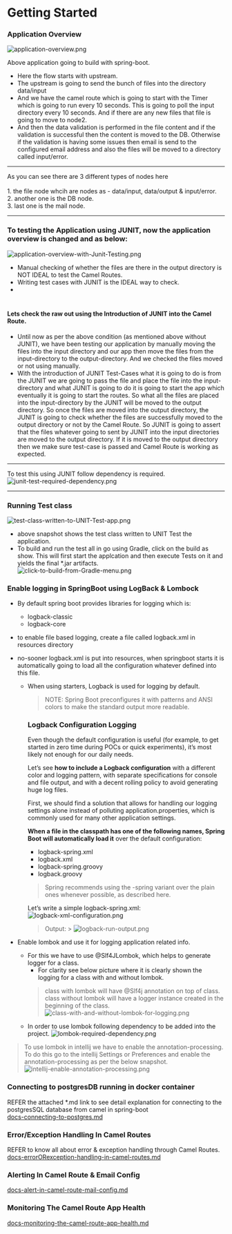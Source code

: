 # Getting Started

### Application Overview
![application-overview.png](assets%2Fimages%2Fapplication-overview.png)

Above application going to build with spring-boot.

* Here the flow starts with upstream.
* The upstream is going to send the bunch of files into the directory data/input
* And we have the camel route which is going to start with the Timer which is going to run every 10 seconds. This is going to poll the input directory every 10 seconds. And if there are any new files that file is going to move to node2.
* And then the data validation is performed in the file content and if the validation is successful then the content is moved to the DB. Otherwise if the validation is having some issues then email is send to the configured email address and also the files will be moved to a directory called input/error.
________________
As you can see there are 3 different types of nodes here <br/>  
    1. the file node whcih are nodes as - data/input, data/output & input/error. <br/>
    2. another one is the DB node. <br/>
    3. last one is the mail node. <br/>
________________


### To testing the Application using JUNIT, now the application overview is changed and as below:
![application-overview-with-Junit-Testing.png](assets%2Fimages%2Fapplication-overview-with-Junit-Testing.png)

* Manual checking of whether the files are there in the output directory is NOT IDEAL to test the Camel Routes. 
* Writing test cases with JUNIT is the IDEAL way to check.
*   

# <h4>Lets check the raw out using the Introduction of JUNIT into the Camel Route.
* Until now as per the above condition (as mentioned above without JUNIT), we have been testing our application by manually moving the files into the input directory and our app then move the files from the input-directory to the output-directory. And we checked the files moved or not using manually.
* With the introduction of JUNIT Test-Cases what it is going to do is from the JUNIT we are going to pass the file and place the file into the input-directory and what JUNIT is going to do it is going to start the app which eventually it is going to start the routes. So what all the files are placed into the input-directory by the JUNIT will be moved to the output directory. So once the files are moved into the output directory, the JUNIT is going to check whether the files are successfully moved to the output directory or not by the Camel Route. So JUNIT is going to assert that the files whatever going to sent by JUNIT into the input directories are moved to the output directory. If it is moved to the output directory then we make sure test-case is passed and Camel Route is working as expected. 

________________

To test this using JUNIT follow dependency is required.
![junit-test-required-dependency.png](assets%2Fimages%2Fjunit-test-required-dependency.png)

________________

### Running Test class

 ![test-class-written-to-UNIT-Test-app.png](assets%2Fimages%2Ftest-class-written-to-UNIT-Test-app.png)
 
* above snapshot shows the test class written to UNIT Test the application.
* To build and run the test all in go using Gradle, click on the build as show. This will first start the applcation and then execute Tests on it and yields the final *.jar artifacts. <br/>
![click-to-build-from-Gradle-menu.png](assets%2Fimages%2Fclick-to-build-from-Gradle-menu.png)

### Enable logging in SpringBoot using LogBack & Lombock
* By default spring boot provides libraries for logging which is:
  * logback-classic
  * logback-core

* to enable file based logging, create a file called logback.xml in resources directory
* no-sooner logback.xml is put into resources, when springboot starts it is automatically going to load all the configuration whatever defined into this file.  
  * When using starters, Logback is used for logging by default. <br/>
    >   NOTE: Spring Boot preconfigures it with patterns and ANSI colors to make the standard output more readable.

      ### Logback Configuration Logging
    Even though the default configuration is useful (for example, to get started in zero time during POCs or quick experiments), it’s most likely not enough for our daily needs.

    Let’s see <b>how to include a Logback configuration</b> with a different color and logging pattern, with separate specifications for console and file output, and with a decent rolling policy to avoid generating huge log files.

    First, we should find a solution that allows for handling our logging settings alone instead of polluting application.properties, which is commonly used for many other application settings.

    <b>When a file in the classpath has one of the following names, Spring Boot will automatically load it</b> over the default configuration:
    *  logback-spring.xml
    *  logback.xml
    *  logback-spring.groovy
    *  logback.groovy
    
    >Spring recommends using the -spring variant over the plain ones whenever possible, as described here.

    Let’s write a simple logback-spring.xml:
  ![logback-xml-configuration.png](assets%2Fimages%2Flogback-xml-configuration.png)
    > Output:
        > ![logback-run-output.png](assets%2Fimages%2Flogback-run-output.png)
    >

* Enable lombok and use it for logging application related info.
  * For this we have to use @Slf4JLombok, which helps to generate logger for a class.
    * For clarity see below picture where it is clearly shown the logging for a class with and without lombok.
    > class with lombok will have @Slf4j annotation on top of class.
      <br/>class without lombok will have a logger instance created in the beginning of the class.
      ![class-with-and-without-lombok-for-logging.png](assets%2Fimages%2Fclass-with-and-without-lombok-for-logging.png)
  * In order to use lombok following dependency to be added into the project.
    ![lombok-required-dependency.png](assets%2Fimages%2Flombok-required-dependency.png)

> To use lombok in intellij we have to enable the annotation-processing. To do this go to the intellij Settings or Preferences and enable the annotation-processing as per the below snapshot.
    ![intellij-enable-annotation-processing.png](assets%2Fimages%2Fintellij-enable-annotation-processing.png)


### Connecting to postgresDB running in docker container
REFER the attached *.md link to see detail explanation for connecting to the postgresSQL database from camel in spring-boot <br/>
[docs-connecting-to-postgres.md](partials%2Fdocs-connecting-to-postgres.md)

### Error/Exception Handling In Camel Routes
REFER to know all about error & exception handling through Camel Routes.
[docs-errorORexception-handling-in-camel-routes.md](partials%2Fdocs-errorORexception-handling-in-camel-routes.md)

### Alerting In Camel Route & Email Config
[docs-alert-in-camel-route-mail-config.md](partials%2Fdocs-alert-in-camel-route-mail-config.md)

### Monitoring The Camel Route App Health
[docs-monitoring-the-camel-route-app-health.md](partials%2Fdocs-monitoring-the-camel-route-app-health.md)


